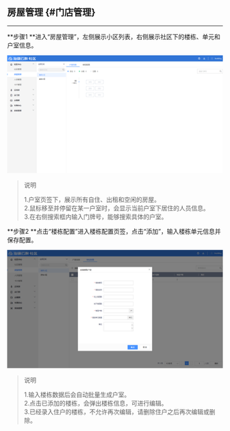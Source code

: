 ## 房屋管理 {#门店管理}

---

**步骤1 **进入“房屋管理”，左侧展示小区列表，右侧展示社区下的楼栋、单元和户室信息。

![](/assets/fang-wu-guan-li.png)

> 说明
>
> 1.户室页签下，展示所有自住、出租和空闲的房屋。  
> 2.鼠标移至并停留在某一户室时，会显示当前户室下居住的人员信息。  
> 3.在右侧搜索框内输入门牌号，能够搜索具体的户室。

**步骤2 **点击“楼栋配置”进入楼栋配置页签，点击“添加”，输入楼栋单元信息并保存配置。

![](/assets/lou-dong-tian-jia.png)

> 说明
>
> 1.输入楼栋数据后会自动批量生成户室。  
> 2.点击已添加的楼栋，会弹出楼栋信息，可进行编辑。  
> 3.已经录入住户的楼栋，不允许再次编辑，请删除住户之后再次编辑或删除。



